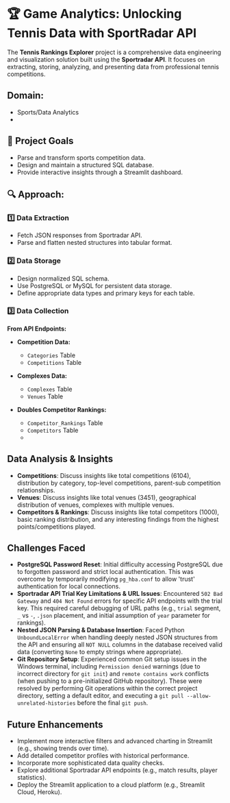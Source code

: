 # 🏆 Game Analytics: Unlocking Tennis Data with SportRadar API
The **Tennis Rankings Explorer** project is a comprehensive data engineering and visualization solution built using the **Sportradar API**. It focuses on extracting, storing, analyzing, and presenting data from professional tennis competitions.

## Domain:	
* Sports/Data Analytics
* 
## 📌 Project Goals
* Parse and transform sports competition data.
* Design and maintain a structured SQL database.
* Provide interactive insights through a Streamlit dashboard.

## 🔍 Approach:
### 1️⃣ Data Extraction
* Fetch JSON responses from Sportradar API.
* Parse and flatten nested structures into tabular format.

### 2️⃣ Data Storage
* Design normalized SQL schema.
* Use PostgreSQL or MySQL for persistent data storage.
* Define appropriate data types and primary keys for each table.

### 3️⃣ Data Collection
**From API Endpoints:**
* **Competition Data:**
  * `Categories` Table
  * `Competitions` Table

* **Complexes Data:**
  * `Complexes` Table
  * `Venues` Table

* **Doubles Competitor Rankings:**
  * `Competitor_Rankings` Table
  * `Competitors` Table
  * 
## Data Analysis & Insights

* **Competitions**: Discuss insights like total competitions (6104), distribution by category, top-level competitions, parent-sub competition relationships.
* **Venues**: Discuss insights like total venues (3451), geographical distribution of venues, complexes with multiple venues.
* **Competitors & Rankings**: Discuss insights like total competitors (1000), basic ranking distribution, and any interesting findings from the highest points/competitions played.

## Challenges Faced
* **PostgreSQL Password Reset**: Initial difficulty accessing PostgreSQL due to forgotten password and strict local authentication. This was overcome by temporarily modifying `pg_hba.conf` to allow 'trust' authentication for local connections.
* **Sportradar API Trial Key Limitations & URL Issues**: Encountered `502 Bad Gateway` and `404 Not Found` errors for specific API endpoints with the trial key. This required careful debugging of URL paths (e.g., `trial` segment, `_` vs `-`, `.json` placement, and initial assumption of `year` parameter for rankings).
* **Nested JSON Parsing & Database Insertion**: Faced Python `UnboundLocalError` when handling deeply nested JSON structures from the API and ensuring all `NOT NULL` columns in the database received valid data (converting `None` to empty strings where appropriate).
* **Git Repository Setup**: Experienced common Git setup issues in the Windows terminal, including `Permission denied` warnings (due to incorrect directory for `git init`) and `remote contains work` conflicts (when pushing to a pre-initialized GitHub repository). These were resolved by performing Git operations within the correct project directory, setting a default editor, and executing a `git pull --allow-unrelated-histories` before the final `git push`.

## Future Enhancements
* Implement more interactive filters and advanced charting in Streamlit (e.g., showing trends over time).
* Add detailed competitor profiles with historical performance.
* Incorporate more sophisticated data quality checks.
* Explore additional Sportradar API endpoints (e.g., match results, player statistics).
* Deploy the Streamlit application to a cloud platform (e.g., Streamlit Cloud, Heroku).

